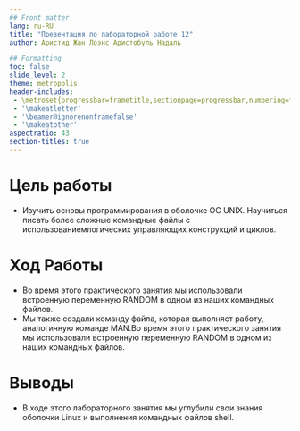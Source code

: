 ```yaml
---
## Front matter
lang: ru-RU
title: "Презентация по лабораторной работе 12"
author: Аристид Жан Лоэнс Аристобуль Надаль

## Formatting
toc: false
slide_level: 2
theme: metropolis
header-includes: 
 - \metroset{progressbar=frametitle,sectionpage=progressbar,numbering=fraction}
 - '\makeatletter'
 - '\beamer@ignorenonframefalse'
 - '\makeatother'
aspectratio: 43
section-titles: true
---
```


# Цель работы

- Изучить основы программирования в оболочке ОС UNIX. Научиться писать более сложные командные файлы с использованиемлогических управляющих конструкций и циклов.

# Ход Работы

- Во время этого практического занятия мы использовали встроенную переменную RANDOM в одном из наших командных файлов.
- Мы также создали команду файла, которая выполняет работу, аналогичную команде MAN.Во время этого практического занятия мы использовали встроенную переменную RANDOM в одном из наших командных файлов.


# Выводы

- В ходе этого лабораторного занятия мы углубили свои знания оболочки Linux и выполнения командных файлов shell.

